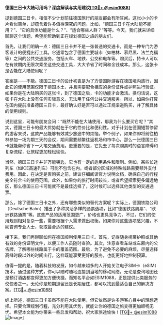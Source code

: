 **德国三日卡大陆可用吗？深度解读与实用建议[[TG💪+ @esim1088](https://t.me/s/esim1088)]**

提到德国三日卡，相信不少计划前往德国旅行的朋友都会有所耳闻。这张小小的卡片看似简单，却蕴含着许多值得深究的问题。比如，“德国三日卡在大陆能不能用？”、“它的具体功能是什么？”、“适合哪些人群？”等等。今天，我们就来详细聊聊这个话题，希望能帮助到正在规划德国之旅的朋友们。

首先，让我们明确一点：德国三日卡并不是一张普通的交通卡，而是一种专门为游客设计的便捷出行工具。它通常包含了德国主要城市（如柏林、慕尼黑、法兰克福等）之间的公共交通服务，包括火车、地铁、公交和电车等。购买后，持卡人可以在有效期内无限次乘坐这些交通工具，大大节省了时间和金钱成本。那么，这张卡是否能在大陆使用呢？

答案是——不能。德国三日卡的设计初衷是为了方便国际游客在德国境内旅行，因此它的使用范围仅限于德国本土，并且需要配合相应的身份证件或护照进行验证。如果你是在大陆购买的这张卡，到了德国之后，卡的功能才会激活。换句话说，这张卡在大陆上没有任何实际意义，无法用于任何公共交通服务。所以，如果你打算在国内提前准备德国三日卡，最好确认好是否可以通过正规渠道购买，并了解具体的使用规则。

说到这里，可能有朋友会问：“既然不能在大陆使用，那我为什么要买它呢？”其实，德国三日卡的最大优势就在于它的性价比和便利性。对于计划在德国短暂停留的游客来说，这款产品能够有效减少旅途中的烦恼。举个例子，如果你即将前往柏林参加一场为期三天的会议，期间需要频繁往返机场和市中心，那么一张德国三日卡就能帮你省下一大笔交通费用。更重要的是，它免去了每次购票时的语言障碍和复杂流程，让旅程更加轻松愉快。

当然，德国三日卡并非万能钥匙，它也有一定的适用条件和限制。例如，某些长途列车（如ICE高速列车）可能不包含在内，或者部分区域的特殊线路需要额外支付费用。因此，在决定是否购买之前，建议仔细阅读官方说明文档，确保自己的行程完全符合卡的使用范围。此外，如果你的旅行时间较长，或者希望探索更多偏远地区，那么德国三日卡可能就不是最佳选择了，这时候可以选择其他类型的交通通票。

那么，除了德国三日卡之外，还有哪些类似的替代方案呢？实际上，德国铁路公司（Deutsche Bahn）推出了多种灵活多样的通票选项，比如“德国铁路周票”、“欧洲铁路通票”等。这些产品的适用范围更广，价格也更具竞争力。不过，它们的使用规则相对复杂一些，需要根据个人需求做出权衡。如果你对这些选项感兴趣，不妨咨询专业人士，获取最合适的建议。

接下来，我们再聊聊如何在德国顺利使用三日卡。首先，记得随身携带护照或其他有效的身份证明文件，以便工作人员随时查验。其次，注意查看车站或车厢内的公告牌，了解哪些线路属于卡的覆盖范围。最后，为了避免不必要的麻烦，尽量选择高峰时段以外的时间出行，这样既能享受更好的服务，也能更好地控制预算。

值得一提的是，随着科技的发展，如今越来越多的人开始关注电子SIM卡（eSIM）技术。通过这种方式，你可以随时随地连接到当地的移动网络，无论是查询地图还是预订酒店都变得更加方便快捷。而知名平台如ESIM1088，正是提供此类服务的佼佼者之一。无论你是短期逗留还是长期居住，都可以找到最适合自己的解决方案。[[TG💪+ @esim1088](https://t.me/s/esim1088)]

综上所述，德国三日卡虽然不能在大陆使用，但它依然是许多游客心目中的理想选择。只要合理规划行程，充分利用其优势，就能让你的德国之旅变得更加顺畅无忧。希望本文能为你带来一些启发和帮助，祝大家旅途愉快！[[TG💪+ @esim1088](https://t.me/s/esim1088) ![Image](https://i.postimg.cc/4NQfJmqS/Snipaste-2025-05-13-00-14-12.png)]